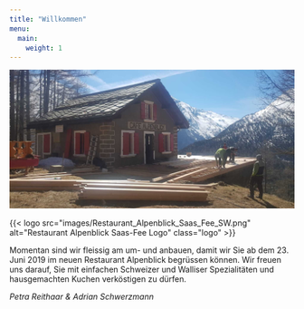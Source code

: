 ```yaml
---
title: "Willkommen"
menu:
  main:
    weight: 1
---
```

![Umbau](images/Alpenblick_Umbau_01.jpg "Umbau")

{{< logo src="images/Restaurant_Alpenblick_Saas_Fee_SW.png" alt="Restaurant Alpenblick Saas-Fee Logo" class="logo" >}}

Momentan sind wir fleissig am um- und anbauen, damit wir Sie ab dem 23. Juni 2019 im neuen Restaurant Alpenblick begrüssen können. Wir freuen uns darauf, Sie mit einfachen Schweizer und Walliser Spezialitäten und hausgemachten Kuchen verköstigen zu dürfen.

_Petra Reithaar & Adrian Schwerzmann_